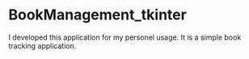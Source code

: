 # BookManagement_tkinter
I developed this application for my personel usage. It is a simple book tracking application.
